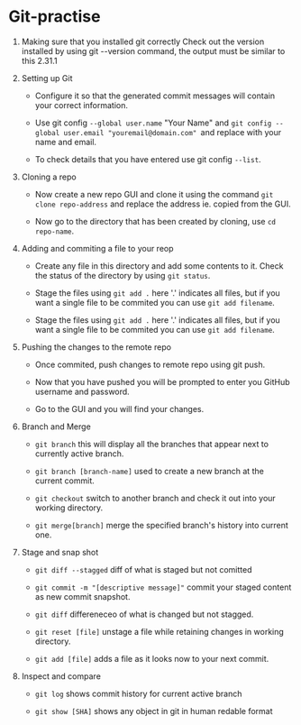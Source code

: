 # Git-practise

1. Making sure that you installed git correctly
        Check out the version installed by using git --version command, the output must be similar to this 2.31.1
        
2. Setting up Git
    
    - Configure it so that the generated commit messages will contain your correct information.
   
    - Use git config `--global user.name` "Your Name" and `git config --global user.email "youremail@domain.com" `and replace with your name and email.
   
    - To check details that you have entered use git config `--list`.


3. Cloning a repo
 
   - Now create a new repo GUI and clone it using the command `git clone repo-address` and replace the address ie. copied from the GUI.

   - Now go to the directory that has been created by cloning, use `cd repo-name`.


4. Adding and commiting a file to your reop

   - Create any file in this directory and add some contents to it. Check the status of the directory by using `git status`.
   
   - Stage the files using `git add .` here '.' indicates all files, but if you want a single file to be commited you can use `git add filename`.

   - Stage the files using `git add .` here '.' indicates all files, but if you want a single file to be commited you can use `git add filename`.


5. Pushing the changes to the remote repo
 
    - Once commited, push changes to remote repo using git push.
    
    - Now that you have pushed you will be prompted to enter you GitHub username and password.
    
    - Go to the GUI and you will find your changes.

6. Branch and Merge

    - `git branch` this will display all the branches that appear next to currently active branch.
    
    - `git branch [branch-name]` used to create a new branch at the current commit.
    
    - `git checkout` switch to another branch and check it out into your working directory.

    - `git merge[branch]` merge the specified branch's history into current one.
    
 7. Stage and snap shot
    
    - `git diff --stagged` diff of what is staged but not comitted

    - `git commit -m "[descriptive message]"` commit your staged content as new commit snapshot.
    
    - `git diff` differeneceo of what is changed but not stagged.
    
    - `git reset [file]` unstage a file while retaining changes in working directory.
    
    - `git add [file]` adds a file as it looks now to your next commit.


8. Inspect and compare

   - `git log` shows commit history for current active branch
 
   - `git show [SHA]` shows any object in git in human redable format 


